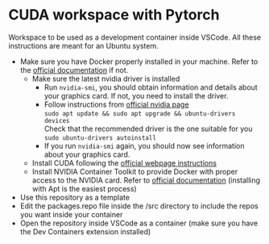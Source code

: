 # CUDA workspace with Pytorch
Workspace to be used as a development container inside VSCode. All these instructions are meant for an Ubuntu system.
- Make sure you have Docker properly installed in your machine. Refer to the [official documentation](https://docs.docker.com/engine/install/ubuntu/#install-using-the-repository) if not. 
	- Make sure the latest nvidia driver is installed
		- Run `nvidia-smi`, you should obtain information and details about your graphics card. If not, you need to install the driver.
		- Follow instructions from [official nvidia page](https://docs.nvidia.com/datacenter/tesla/tesla-installation-notes/index.html)  
                    `sudo apt update && sudo apt upgrade && ubuntu-drivers devices`  
                    Check that the recommended driver is the one suitable for you  
                    `sudo ubuntu-drivers autoinstall`  
		- If you run `nvidia-smi` again, you should now see information about your graphics card. 
	- Install CUDA following the [official webpage instructions](https://developer.nvidia.com/cuda-downloads?target_os=Linux&target_arch=x86_64&Distribution=Ubuntu&target_version=22.04&target_type=deb_network)
	- Install NVIDIA Container Toolkit to provide Docker with proper access to the NVIDIA card. Refer to [official documentation](https://docs.nvidia.com/datacenter/cloud-native/container-toolkit/1.14.0/install-guide.html#installing-with-apt) (installing with Apt is the easiest process)
 - Use this repository as a template
 - Edit the packages.repo file inside the /src directory to include the repos you want inside your container
 - Open the repository inside VSCode as a container (make sure you have the Dev Containers extension installed)
